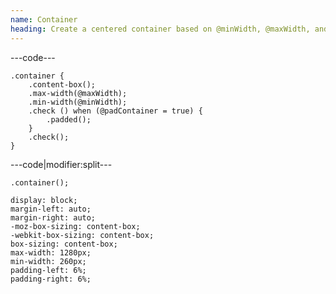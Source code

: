 ```yaml
---
name: Container
heading: Create a centered container based on @minWidth, @maxWidth, and @padContainer
---
```


---code---

```less
.container {
	.content-box();
	.max-width(@maxWidth);
	.min-width(@minWidth);
	.check () when (@padContainer = true) {
		.padded();
	}
	.check();
}
```

---code|modifier:split---

```less
.container();
```

```less
display: block;
margin-left: auto;
margin-right: auto;
-moz-box-sizing: content-box;
-webkit-box-sizing: content-box;
box-sizing: content-box;
max-width: 1280px;
min-width: 260px;
padding-left: 6%;
padding-right: 6%;
```